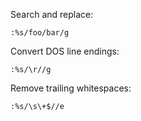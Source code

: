 Search and replace:

    :%s/foo/bar/g

Convert DOS line endings:

    :%s/\r//g

Remove trailing whitespaces:

    :%s/\s\+$//e
